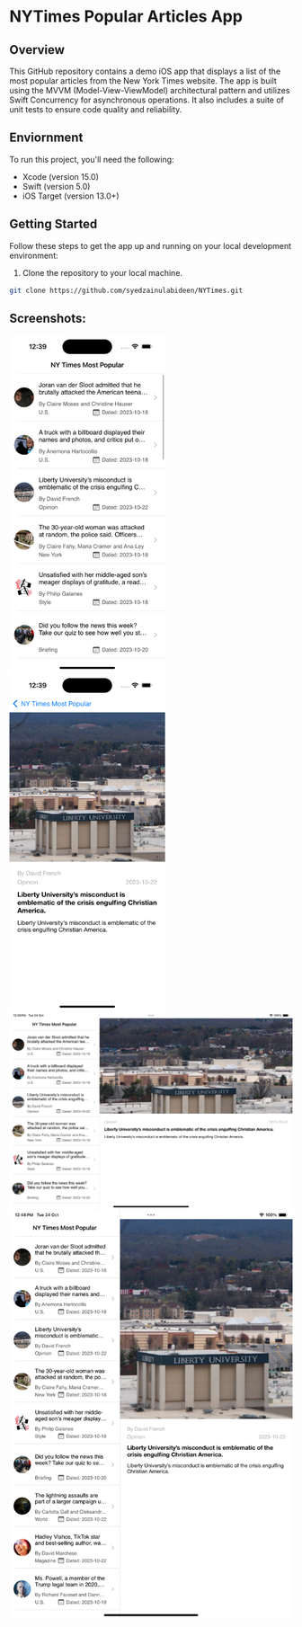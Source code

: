 # NYTimes Popular Articles App



## Overview

This GitHub repository contains a demo iOS app that displays a list of the most popular articles from the New York Times website. The app is built using the MVVM (Model-View-ViewModel) architectural pattern and utilizes Swift Concurrency for asynchronous operations. It also includes a suite of unit tests to ensure code quality and reliability.

## Enviornment
To run this project, you'll need the following:

- Xcode (version 15.0)
- Swift (version 5.0)
- iOS Target (version 13.0+)

## Getting Started

Follow these steps to get the app up and running on your local development environment:

1. Clone the repository to your local machine.

```bash
git clone https://github.com/syedzainulabideen/NYTimes.git
```



## Screenshots:
<img src="Screenshots/iphone-listing.png" alt="App Screenshot" height="600"/>
<img src="Screenshots/iphone-detail.png" alt="App Screenshot" height="600"/>


<img src="Screenshots/ipad-1.png" alt="App Screenshot" width="600"/>
<img src="Screenshots/ipad-2.png" alt="App Screenshot" width="600"/>
